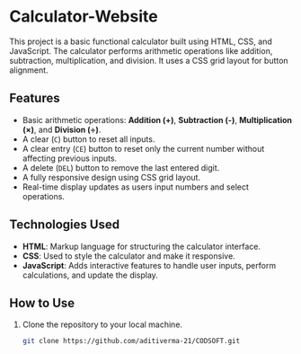 # Calculator-Website

This project is a basic functional calculator built using HTML, CSS, and JavaScript. The calculator performs arithmetic operations like addition, subtraction, multiplication, and division. It uses a CSS grid layout for button alignment.

## Features

- Basic arithmetic operations: **Addition (+)**, **Subtraction (-)**, **Multiplication (×)**, and **Division (÷)**.
- A clear (`C`) button to reset all inputs.
- A clear entry (`CE`) button to reset only the current number without affecting previous inputs.
- A delete (`DEL`) button to remove the last entered digit.
- A fully responsive design using CSS grid layout.
- Real-time display updates as users input numbers and select operations.
  
## Technologies Used

- **HTML**: Markup language for structuring the calculator interface.
- **CSS**: Used to style the calculator and make it responsive.
- **JavaScript**: Adds interactive features to handle user inputs, perform calculations, and update the display.

## How to Use

1. Clone the repository to your local machine.
   ```bash
   git clone https://github.com/aditiverma-21/CODSOFT.git

